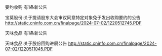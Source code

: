 要约收购 有1条新公告 

宝莫股份:关于提请股东大会审议同意特定对象免于发出收购要约的公告 http://static.cninfo.com.cn/finalpage/2024-07-02/1220512745.PDF 

天味食品 有1条新公告 

天味食品:关于股份回购进展公告 http://static.cninfo.com.cn/finalpage/2024-07-02/1220511045.PDF 

